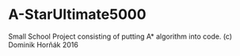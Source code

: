 # A-StarUltimate5000
Small School Project consisting of putting A* algorithm into code. 
(c) Dominik Horňák 2016
